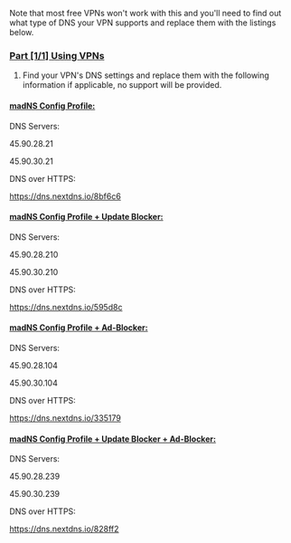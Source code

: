 Note that most free VPNs won't work with this and you'll need to find out what type of DNS your VPN supports and replace them with the listings below.

### [Part [1/1] Using VPNs](whysoooofurious.netlify.app)
1. Find your VPN's DNS settings and replace them with the following information if applicable, no support will be provided.

#### [madNS Config Profile:](whysoooofurious.netlify.app)
DNS Servers:

45.90.28.21

45.90.30.21

DNS over HTTPS:

https://dns.nextdns.io/8bf6c6

#### [madNS Config Profile + Update Blocker:](whysoooofurious.netlify.app)
DNS Servers:

45.90.28.210

45.90.30.210

DNS over HTTPS:

https://dns.nextdns.io/595d8c

#### [madNS Config Profile + Ad-Blocker:](whysoooofurious.netlify.app)
DNS Servers:

45.90.28.104

45.90.30.104

DNS over HTTPS:

https://dns.nextdns.io/335179

#### [madNS Config Profile + Update Blocker + Ad-Blocker:](whysoooofurious.netlify.app)
DNS Servers:

45.90.28.239

45.90.30.239

DNS over HTTPS:

https://dns.nextdns.io/828ff2
